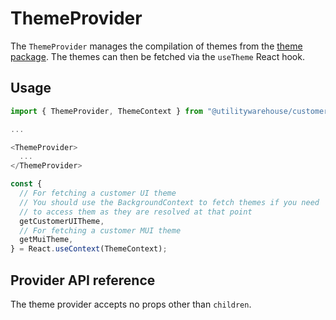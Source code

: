 # ThemeProvider

The `ThemeProvider` manages the compilation of themes from the [theme package](../../../../theme). The themes can then be fetched via the `useTheme` React hook.

## Usage

```TypeScript
import { ThemeProvider, ThemeContext } from "@utilitywarehouse/customer-ui-material";

...

<ThemeProvider>
  ...
</ThemeProvider>

const {
  // For fetching a customer UI theme
  // You should use the BackgroundContext to fetch themes if you need
  // to access them as they are resolved at that point
  getCustomerUITheme,
  // For fetching a customer MUI theme
  getMuiTheme,
} = React.useContext(ThemeContext);

```

## Provider API reference

The theme provider accepts no props other than `children`.
